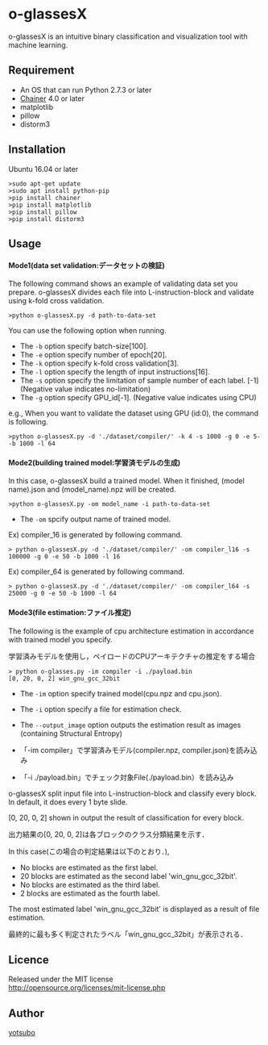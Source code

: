 # o-glassesX


o-glassesX is an intuitive binary classification and visualization tool with machine learning.

## Requirement

* An OS that can run Python 2.7.3 or later
* [Chainer](https://github.com/chainer/chainer) 4.0 or later
* matplotlib
* pillow
* distorm3

## Installation
Ubuntu 16.04 or later
```
>sudo apt-get update
>sudo apt install python-pip
>pip install chainer
>pip install matplotlib
>pip install pillow
>pip install distorm3
```

## Usage
####  Mode1(data set validation:データセットの検証)
The following command shows an example of validating data set you prepare.
o-glassesX divides each file into L-instruction-block  and validate using k-fold cross validation.
```
>python o-glassesX.py -d path-to-data-set 
```
You can use the following option when running.
* The `-b` option specify batch-size[100].
* The `-e` option specify number of epoch[20].
* The `-k` option specify k-fold cross validation[3].
* The `-l` option specify the length of input instructions[16].
* The `-s` option specify the limitation of sample number of each label. [-1] (Negative value indicates no-limitation)
* The `-g` option specify GPU_id[-1]. (Negative value indicates using CPU)

e.g.,
When you want to validate the dataset using GPU (id:0), the command is following.
```
>python o-glassesX.py -d './dataset/compiler/' -k 4 -s 1000 -g 0 -e 5- -b 1000 -l 64
```

#### Mode2(building trained model:学習済モデルの生成)
In this case, o-glassesX build a trained model.
When it finished, (model name).json and (model_name).npz will be created.
```
>python o-glassesX.py -om model_name -i path-to-data-set
```
* The `-om` spcify output name of trained model.

Ex) compiler_16 is generated by following command.
```
> python o-glassesX.py -d './dataset/compiler/' -om compiler_l16 -s 100000 -g 0 -e 50 -b 1000 -l 16
```

Ex) compiler_64 is generated by following command.
```
> python o-glassesX.py -d './dataset/compiler/' -om compiler_l64 -s 25000 -g 0 -e 50 -b 1000 -l 64
```

#### Mode3(file estimation:ファイル推定)
The following is the example of cpu architecture estimation in accordance with trained model you specify.

学習済みモデルを使用し，ペイロードのCPUアーキテクチャの推定をする場合

```
> python o-glasses.py -im compiler -i ./payload.bin
[0, 20, 0, 2] win_gnu_gcc_32bit
```
* The `-im` option specify trained model(cpu.npz and cpu.json).
* The `-i` option specify a file for estimation check.
* The `--output_image` option outputs the estimation result as images (containing Structural Entropy)

* 「-im compiler」で学習済みモデル(compiler.npz, compiler.json)を読み込み
* 「-i ./payload.bin」でチェック対象File(./payload.bin）を読み込み


o-glassesX split input file into L-instruction-block and classify every block.
In default, it does every 1 byte slide.

[0, 20, 0, 2] shown in output the result of classification for every block.

出力結果の[0, 20, 0, 2]は各ブロックのクラス分類結果を示す．

In this case(この場合の判定結果は以下のとおり．), 

* No blocks are estimated as the first label.
* 20 blocks are estimated as the second label 'win_gnu_gcc_32bit'.
* No blocks are estimated as the third label.
* 2  blocks are estimated as the fourth label.

The most estimated label 'win_gnu_gcc_32bit' is displayed as a result of file estimation.

最終的に最も多く判定されたラベル「win_gnu_gcc_32bit」が表示される．

## Licence
Released under the MIT license  
http://opensource.org/licenses/mit-license.php

## Author

[yotsubo](https://github.com/yotsubo)
